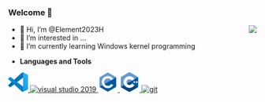 ### Welcome 👋
<img align="right" src="https://github-readme-stats.vercel.app/api?username=Element2023H&show_icons=true&icon_color=CE1D2D&text_color=DA70D6&bg_color=000000&hide_title=true" />

- 👋 Hi, I’m @Element2023H
- 👀 I’m interested in ...
- 🌱 I’m currently learning Windows kernel programming


<!---
Element2023H/Element2023H is a ✨ special ✨ repository because its `README.md` (this file) appears on your GitHub profile.
You can click the Preview link to take a look at your changes.
--->
- <b>Languages and Tools</b>
<p align="left">
     <!-- vs code -->
 <a 
    href="https://code.visualstudio.com/" 
    target="_blank" rel="noreferrer"> 
    <img
        src="https://raw.githubusercontent.com/github/explore/80688e429a7d4ef2fca1e82350fe8e3517d3494d/topics/visual-studio-code/visual-studio-code.png"
        alt="VS code" width="40" height="40"
    /> 
 </a > 
     <!-- visual studio 2019 -->
    <a 
    href="https://visualstudio.microsoft.com/" 
    target="_blank" rel="noreferrer"> 
    <img
        src="https://user-images.githubusercontent.com/12221569/57069689-638d6700-6ce6-11e9-8898-59186ef0513e.PNG"
        alt="visual studio 2019" width="40" height="40"
    /> 
 </a >  
 <!-- c -->
 <a
    href="https://www.cprogramming.com/" 
    target="_blank" rel="noreferrer"> 
    <img
        src="https://raw.githubusercontent.com/devicons/devicon/master/icons/c/c-original.svg"
        alt="c" width="40" height="40"
    /> 
 </a > 
 <!-- cpp -->
 <a 
    href="https://isocpp.org/"
    target="_blank" rel="noreferrer"> 
    <img
        src="https://raw.githubusercontent.com/devicons/devicon/master/icons/cplusplus/cplusplus-original.svg"
        alt="cplusplus" width="40" height="40"
    /> 
 </a >
 <!-- git -->
 <a 
    href="https://git-scm.com/"
    target="_blank" rel="noreferrer"> 
    <img
        src="https://www.vectorlogo.zone/logos/git-scm/git-scm-icon.svg" alt="git"
        width="40" height="40"
    /> 
 </a > 
